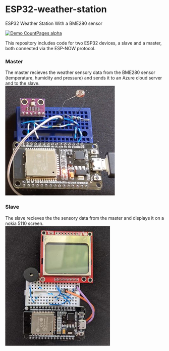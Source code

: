 # ESP32-weather-station
ESP32 Weather Station With a BME280 sensor

[![Demo CountPages alpha](https://gifs.com/gif/iot-team17-1-wV4jOm)](https://www.youtube.com/watch?v=ek1j272iAmc)

This repository includes code for two ESP32 devices, a slave and a master, both connected via the ESP-NOW protocol.  

### Master
The master recieves the weather sensory data from the BME280 sensor (temperature, humidity and pressure) and sends it to an Azure cloud server and to the slave.<br>
![Master image](/images/master.png)


### Slave
The slave recieves the the sensory data from the master and displays it on a nokia 5110 screen.<br>
![Slave image](/images/slave.jpg)

